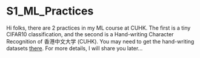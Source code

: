 # S1_ML_Practices
Hi folks, there are 2 practices in my ML course at CUHK. The first is a tiny CIFAR10 classification, and the second is a Hand-writing Character Recognition of 香港中文大学 (CUHK). You may need to get the hand-writing datasets [there](https://drive.google.com/file/d/1LM6bMG06JCQJKX2mf2lQBZVN84aRy6zC/view?usp=sharing). For more details, I will share you later...
